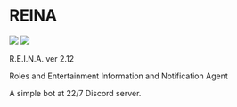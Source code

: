 # REINA
![](https://img.shields.io/badge/version-2.12-informational)
![](https://img.shields.io/github/license/Skk-nsmt/REINA)

R.E.I.N.A. ver 2.12

Roles and Entertainment Information and Notification Agent

A simple bot at 22/7 Discord server. 